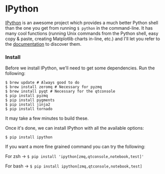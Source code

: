 # IPython

[IPython](http://ipython.org/) is an awesome project which provides a much better Python shell than the one you get from running `$ python` in the command-line. It has many cool functions (running Unix commands from the Python shell, easy copy & paste, creating Matplotlib charts in-line, etc.) and I'll let you refer to the [documentation](http://ipython.org/ipython-doc/stable/index.html) to discover them.

### Install

Before we install IPython, we'll need to get some dependencies. Run the following:

    $ brew update # Always good to do
    $ brew install zeromq # Necessary for pyzmq
    $ brew install pyqt # Necessary for the qtconsole
    $ pip install pyzmq
    $ pip install pygments
    $ pip install jinja2
    $ pip install tornado

It may take a few minutes to build these.

Once it's done, we can install IPython with all the available options:

    $ pip install ipython

If you want a more fine grained command you can try the following:

For zsh -> `$ pip install 'ipython[zmq,qtconsole,notebook,test]'`

For bash -> `$ pip install ipython[zmq,qtconsole,notebook,test]`
